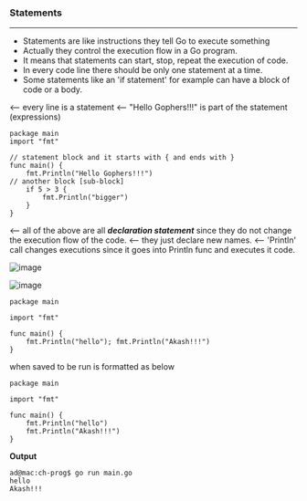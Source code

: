 ### Statements
--------------

- Statements are like instructions they tell Go to execute something
- Actually they control the execution flow in a Go program.
- It means that statements can start, stop, repeat the execution of code. 
- In every code line there should be only one statement at a time.
- Some statements like an 'if statement' for example can have a block of code or a body.


<-- every line is a statement 
<-- "Hello Gophers!!!" is part of the statement (expressions)
```
package main
import "fmt"

// statement block and it starts with { and ends with } 
func main() {                         
	fmt.Println("Hello Gophers!!!")  
// another block [sub-block]
    if 5 > 3 {
        fmt.Println("bigger")
    }   
}                                         
```

<-- all of the above are all **_declaration statement_** since they do not change the execution flow of the code.
<-- they just declare new names. 
<-- 'Println' call changes executions since it goes into Println func and executes it code.


![image](https://user-images.githubusercontent.com/28204484/87133780-72da4e00-c2b5-11ea-9742-5e5d3f70d85e.png)

![image](https://user-images.githubusercontent.com/28204484/87134101-d2d0f480-c2b5-11ea-95b6-47e0e02fc9f3.png)


```
package main

import "fmt"

func main() {
	fmt.Println("hello"); fmt.Println("Akash!!!")
}
```
when saved to be run is formatted as below

```
package main

import "fmt"

func main() {
	fmt.Println("hello")
	fmt.Println("Akash!!!")
}
```

**Output**
```
ad@mac:ch-prog$ go run main.go
hello
Akash!!!
```
